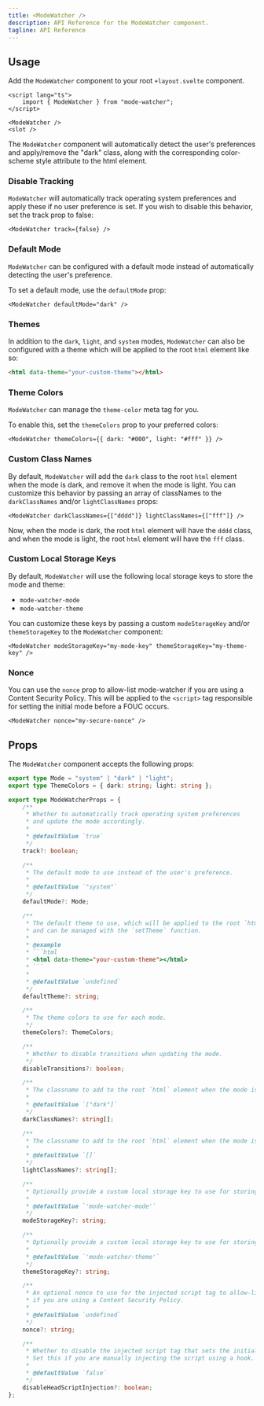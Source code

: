 ```yaml
---
title: <ModeWatcher />
description: API Reference for the ModeWatcher component.
tagline: API Reference
---
```


<script>
	import { Callout } from '$lib/components'
</script>

## Usage

Add the `ModeWatcher` component to your root `+layout.svelte` component.

```svelte title="src/routes/+layout.svelte"
<script lang="ts">
	import { ModeWatcher } from "mode-watcher";
</script>

<ModeWatcher />
<slot />
```

The `ModeWatcher` component will automatically detect the user's preferences and apply/remove the
"dark" class, along with the corresponding color-scheme style attribute to the html element.

### Disable Tracking

`ModeWatcher` will automatically track operating system preferences and apply these if no user
preference is set. If you wish to disable this behavior, set the track prop to false:

```svelte
<ModeWatcher track={false} />
```

### Default Mode

`ModeWatcher` can be configured with a default mode instead of automatically detecting the user's
preference.

To set a default mode, use the `defaultMode` prop:

```svelte
<ModeWatcher defaultMode="dark" />
```

### Themes

In addition to the `dark`, `light`, and `system` modes, `ModeWatcher` can also be configured with a
theme which will be applied to the root `html` element like so:

```html
<html data-theme="your-custom-theme"></html>
```

### Theme Colors

`ModeWatcher` can manage the `theme-color` meta tag for you.

To enable this, set the `themeColors` prop to your preferred colors:

```svelte
<ModeWatcher themeColors={{ dark: "#000", light: "#fff" }} />
```

### Custom Class Names

By default, `ModeWatcher` will add the `dark` class to the root `html` element when the mode is
dark, and remove it when the mode is light. You can customize this behavior by passing an array of
classNames to the `darkClassNames` and/or `lightClassNames` props:

```svelte
<ModeWatcher darkClassNames={["dddd"]} lightClassNames={["fff"]} />
```

Now, when the mode is dark, the root `html` element will have the `dddd` class, and when the mode is
light, the root `html` element will have the `fff` class.

### Custom Local Storage Keys

By default, `ModeWatcher` will use the following local storage keys to store the mode and theme:

- `mode-watcher-mode`
- `mode-watcher-theme`

You can customize these keys by passing a custom `modeStorageKey` and/or `themeStorageKey` to the
`ModeWatcher` component:

```svelte
<ModeWatcher modeStorageKey="my-mode-key" themeStorageKey="my-theme-key" />
```

### Nonce

You can use the `nonce` prop to allow-list mode-watcher if you are using a Content Security Policy.
This will be applied to the `<script>` tag responsible for setting the initial mode before a FOUC
occurs.

```svelte
<ModeWatcher nonce="my-secure-nonce" />
```

## Props

The `ModeWatcher` component accepts the following props:

````ts
export type Mode = "system" | "dark" | "light";
export type ThemeColors = { dark: string; light: string };

export type ModeWatcherProps = {
	/**
	 * Whether to automatically track operating system preferences
	 * and update the mode accordingly.
	 *
	 * @defaultValue `true`
	 */
	track?: boolean;

	/**
	 * The default mode to use instead of the user's preference.
	 *
	 * @defaultValue `"system"`
	 */
	defaultMode?: Mode;

	/**
	 * The default theme to use, which will be applied to the root `html` element
	 * and can be managed with the `setTheme` function.
	 *
	 * @example
	 * ```html
	 * <html data-theme="your-custom-theme"></html>
	 * ```
	 *
	 * @defaultValue `undefined`
	 */
	defaultTheme?: string;

	/**
	 * The theme colors to use for each mode.
	 */
	themeColors?: ThemeColors;

	/**
	 * Whether to disable transitions when updating the mode.
	 */
	disableTransitions?: boolean;

	/**
	 * The classname to add to the root `html` element when the mode is dark.
	 *
	 * @defaultValue `["dark"]`
	 */
	darkClassNames?: string[];

	/**
	 * The classname to add to the root `html` element when the mode is light.
	 *
	 * @defaultValue `[]`
	 */
	lightClassNames?: string[];

	/**
	 * Optionally provide a custom local storage key to use for storing the mode.
	 *
	 * @defaultValue `'mode-watcher-mode'`
	 */
	modeStorageKey?: string;

	/**
	 * Optionally provide a custom local storage key to use for storing the theme.
	 *
	 * @defaultValue `'mode-watcher-theme'`
	 */
	themeStorageKey?: string;

	/**
	 * An optional nonce to use for the injected script tag to allow-list mode-watcher
	 * if you are using a Content Security Policy.
	 *
	 * @defaultValue `undefined`
	 */
	nonce?: string;

	/**
	 * Whether to disable the injected script tag that sets the initial mode.
	 * Set this if you are manually injecting the script using a hook.
	 *
	 * @defaultValue `false`
	 */
	disableHeadScriptInjection?: boolean;
};
````
